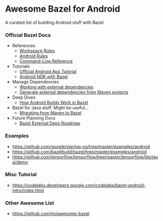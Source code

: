 # Awesome Bazel for Android
A curated list of building Android stuff with Bazel

### Official Bazel Docs
* References
  * [Workspace Rules](https://docs.bazel.build/versions/master/be/workspace.html)
  * [Android Rules](https://docs.bazel.build/versions/master/be/android.html)
  * [Command-Line Reference](https://docs.bazel.build/versions/master/command-line-reference.html)
* Tutorials
  * [Official Android App Tutorial](https://docs.bazel.build/versions/master/tutorial/android-app.html)
  * [Android NDK with Bazel](https://docs.bazel.build/versions/master/android-ndk.html)
* Manage Dependencies
  * [Working with external dependencies](https://docs.bazel.build/versions/master/external.html)
  * [Generate external dependencies from Maven projects](https://docs.bazel.build/versions/master/generate-workspace.html)
* Deep Dives
  * [How Android Builds Work in Bazel](https://blog.bazel.build/2018/02/14/how-android-builds-work-in-bazel.html)
* Bazel for Java stuff. Might be useful...
  * [Migrating from Maven to Bazel](https://docs.bazel.build/versions/master/migrate-maven.html)
* Future Planning Docs
  * [Bazel External Deps Roadmap](https://www.bazel.build/roadmaps/external-deps.html)

### Examples
* https://github.com/google/startup-os/tree/master/examples/android
* https://github.com/bazelbuild/bazel/tree/master/examples/android
* https://github.com/tensorflow/tensorflow/tree/master/tensorflow/lite/java/demo

### Misc Tutorial
* https://codelabs.developers.google.com/codelabs/bazel-android-intro/index.html


### Other Awesome List
* https://github.com/jin/awesome-bazel
